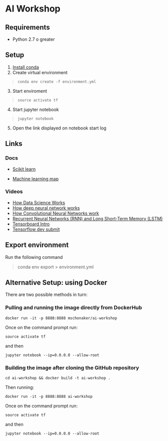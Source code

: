 # AI Workshop

## Requirements

- Python 2.7 o greater

## Setup

1. [Install conda](https://conda.io/miniconda.html)
2. Create virtual environment

> `conda env create -f environment.yml`

3. Start enviroment

> `source activate tf`

4. Start jupyter notebook

> `jupyter notebook`

5. Open the link displayed on notebook start log

## Links

### Docs

- [Scikit learn](http://scikit-learn.org/stable/documentation.html)

- [Machine learning map](http://scikit-learn.org/stable/tutorial/machine_learning_map/index.html)

### Videos

- [How Data Science Works](https://youtu.be/tKa0zDDDaQk)
- [How deep neural network works](https://youtu.be/ILsA4nyG7I0)
- [How Convolutional Neural Networks work](https://youtu.be/FmpDIaiMIeA)
- [Recurrent Neural Networks (RNN) and Long Short-Term Memory (LSTM)](https://youtu.be/WCUNPb-5EYI)
- [Tensorboard Intro](https://youtu.be/eBbEDRsCmv4)
- [Tensorflow dev submit](https://www.youtube.com/watch?v=mWl45NkFBOc&list=PLOU2XLYxmsIKGc_NBoIhTn2Qhraji53cv)


## Export environment

Run the following command

> conda env export > environment.yml

## Alternative Setup: using Docker

There are two possible methods in turn:

### Pulling and running the image directly from DockerHub

    docker run -it -p 8888:8888 mschonaker/ai-workshop

Once on the command prompt run:

    source activate tf

and then 
    
    jupyter notebook --ip=0.0.0.0 --allow-root  
  
### Building the image after cloning the GitHub repository

    cd ai-workshop && docker build -t ai-workshop .

Then running:

    docker run -it -p 8888:8888 ai-workshop


Once on the command prompt run:

    source activate tf

and then 
    
    jupyter notebook --ip=0.0.0.0 --allow-root 
